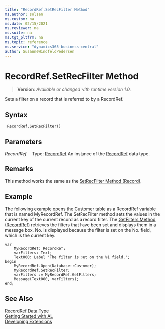 ```yaml
---
title: "RecordRef.SetRecFilter Method"
ms.author: solsen
ms.custom: na
ms.date: 02/15/2021
ms.reviewer: na
ms.suite: na
ms.tgt_pltfrm: na
ms.topic: reference
ms.service: "dynamics365-business-central"
author: SusanneWindfeldPedersen
---
```

[//]: # (START>DO_NOT_EDIT)
[//]: # (IMPORTANT:Do not edit any of the content between here and the END>DO_NOT_EDIT.)
[//]: # (Any modifications should be made in the .xml files in the ModernDev repo.)
# RecordRef.SetRecFilter Method
> **Version**: _Available or changed with runtime version 1.0._

Sets a filter on a record that is referred to by a RecordRef.


## Syntax
```
 RecordRef.SetRecFilter()
```

## Parameters
*RecordRef*
&emsp;Type: [RecordRef](recordref-data-type.md)
An instance of the [RecordRef](recordref-data-type.md) data type.


[//]: # (IMPORTANT: END>DO_NOT_EDIT)

## Remarks  
 This method works the same as the [SetRecFilter Method \(Record\)](../record/record-setrecfilter-method.md).  

## Example  
 The following example opens the Customer table as a RecordRef variable that is named MyRecordRef. The SetRecFilter method sets the values in the current key of the current record as a record filter. The [GetFilters Method \(RecordRef\)](recordref-getfilters-method.md) retrieves the filters that have been set and displays them in a message box. No. is displayed because the filter is set on the No. field, which is the current key. 
 
```al
var
    MyRecordRef: RecordRef;
    varFilters: Text;
    Text000: Label 'The filter is set on the %1 field.';
begin 
    MyRecordRef.Open(Database::Customer);  
    MyRecordRef.SetRecFilter;  
    varFilters := MyRecordRef.GetFilters;  
    Message(Text000, varFilters);  
end;
```  

## See Also
[RecordRef Data Type](recordref-data-type.md)  
[Getting Started with AL](../../devenv-get-started.md)  
[Developing Extensions](../../devenv-dev-overview.md)